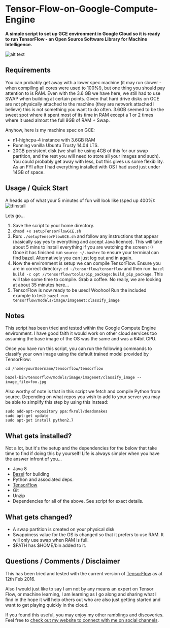 # Tensor-Flow-on-Google-Compute-Engine

**A simple script to set up GCE environment in Google Cloud so it is ready to run TensorFlow - an Open Source Software Library for Machine Intelligence.**

![alt text](https://cloud.githubusercontent.com/assets/4972997/13024300/8889655a-d1a7-11e5-8bb5-5bb4e72bf21e.png "Recognizing Pandas on GCE!")

## Requirements

You can probably get away with a lower spec machine (it may run slower - when compiling all cores were used to 100%!), but one thing you should pay attention to is RAM. Even with the 3.6 GB we have here, we still had to use SWAP when building at certain points. Given that hard drive disks on GCE are not physically attached to the machine (they are network attached I believe) this is not something you want to do often. 3.6GB seemed to be the sweet spot where it spent most of its time in RAM except a 1 or 2 times where it used almost the full 8GB of RAM + Swap. 

Anyhow, here is my machine spec on GCE:

* n1-highcpu-4 instance with 3.6GB RAM
* Running vanilla Ubuntu Trusty 14.04 LTS.
* 20GB persistent disk (we shall be using 4GB of this for our swap partition, and the rest you will need to store all your images and such). You could probably get away with less, but this gives us some flexibility. As an FYI after I had everything installed with OS I had used just under 14GB of space.


## Usage / Quick Start

A heads up of what your 5 minutes of fun will look like (sped up 400%):
![tfinstall](https://cloud.githubusercontent.com/assets/4972997/13024353/24cfb9d2-d1a8-11e5-9e61-3f5e81e8fe66.gif)

Lets go...

1. Save the script to your home directory.
2. ```chmod +x setupTensorFlowGCE.sh ```
3. Run: ```./setupTensorFlowGCE.sh``` and follow any instructions that appear (basically say yes to everything and accept Java licence). This will take about 5 mins to install everything if you are watching the screen :-) Once it has finished run ```source ~/.bashrc``` to ensure your terminal can find bazel. Alternatively you can just log out and in again.
4. Now the environment is setup we can compile TensorFlow. Ensure you are in correct directory: ```cd ~/tensorflow/tensorflow``` and then run: ```bazel build -c opt //tensorflow/tools/pip_package:build_pip_package```. This will take some time to compile. Grab a coffee. No really, we are looking at about 35 minutes here...
5. TensorFlow is now ready to be used! Woohoo! Run the included example to test: ```bazel run tensorflow/models/image/imagenet:classify_image```


## Notes
This script has been tried and tested within the Google Compute Engine environment. I have good faith it would work on other cloud services too assuming the base image of the OS was the same and was a 64bit CPU.

Once you have run this script, you can run the following commands to classify your own image using the default trained model provided by TensorFlow:

```shell
cd /home/yourUsername/tensorflow/tensorflow
```

```shell
bazel-bin/tensorflow/models/image/imagenet/classify_image --image_file=foo.jpg
```

Also worthy of note is that in this script we fetch and compile Python from source. Depending on what repos you wish to add to your server you may be able to simplify this step by using this instead:

```shell
sudo add-apt-repository ppa:fkrull/deadsnakes
sudo apt-get update
sudo apt-get install python2.7
```

## What gets installed?

Not a lot, but it's the setup and the dependencies for the below that take time to find if doing this by yourself! 
Life is always simpler when you have the answer infront of you...

* Java 8
* [Bazel](https://github.com/bazelbuild/bazel) for building
* Python and associated deps.
* [TensorFlow](https://github.com/tensorflow/tensorflow)
* Git
* Unzip
* Dependencies for all of the above. See script for exact details.


## What gets changed?

* A swap partition is created on your physical disk
* Swappiness value for the OS is changed so that it prefers to use RAM. It will only use swap when RAM is full.
* $PATH has $HOME/bin added to it.
 

## Questions / Comments / Disclaimer

This has been tried and tested with the current version of [TensorFlow](https://github.com/tensorflow/tensorflow) as at 12th Feb 2016.

Also I would just like to say I am not by any means an expert on Tensor Flow, or machine learning, I am learning as I go along and sharing what I find in the hope it will help others out who are also just getting started and want to get playing quickly in the cloud.

If you found this useful, you may enjoy my other ramblings and discoveries. Feel free to [check out my website to connect with me on social channels](http://www.jasonmayes.com).
